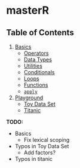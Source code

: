 # masterR

## Table of Contents

1. [Basics](../base/)
    * [Operators](../master/basics/operators.md)
    * [Data Types](../master/basics/objects.md)
    * [Utilities](../master/basics/utils.md)
    * [Conditionals](../master/basics/cond.md)
    * [Loops](../master/basics/loops.md)
    * [Functions](../master/basics/functions.md)
    * [`apply`](../master/basics/apply.md)
2. [Playground](../master/playground/)
    * [Toy Data Set](../master/playground/toy_data/)
    * [Titanic](../master/playground/titanic/)

__TODO:__

* Basics
   * Fix lexical scoping
* Typos in Toy Data Set
   * Add factors?
* Typos in titanic
